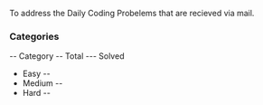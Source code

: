 To address the Daily Coding Probelems that are recieved via mail.
### Categories
-- Category -- Total --- Solved
 - Easy   --       
 - Medium --
 - Hard   -- 



